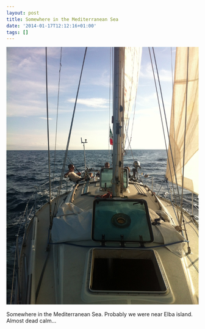 ```yaml
---
layout: post
title: Somewhere in the Mediterranean Sea
date: '2014-01-17T12:12:16+01:00'
tags: []
---
```

![Somewhere in the Mediterranean Sea](/files/tumblr_mzjlsfnda11tq106bo1_1280.jpg)

Somewhere in the Mediterranean Sea. Probably we were near Elba island. Almost dead calm…
